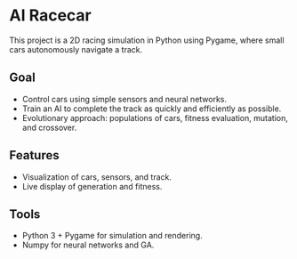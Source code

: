 # AI Racecar

This project is a 2D racing simulation in Python using Pygame, where small cars autonomously navigate a track.

## Goal

* Control cars using simple sensors and neural networks.
* Train an AI to complete the track as quickly and efficiently as possible.
* Evolutionary approach: populations of cars, fitness evaluation, mutation, and crossover.

## Features

* Visualization of cars, sensors, and track.
* Live display of generation and fitness.

## Tools

* Python 3 + Pygame for simulation and rendering.
* Numpy for neural networks and GA.


